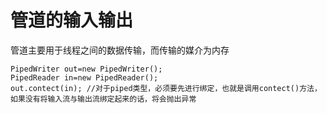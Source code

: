 # 管道的输入输出 #
管道主要用于线程之间的数据传输，而传输的媒介为内存

	PipedWriter out=new PipedWriter();
	PipedReader in=new PipedReader();
	out.contect(in); //对于piped类型，必须要先进行绑定，也就是调用contect()方法，如果没有将输入流与输出流绑定起来的话，将会抛出异常